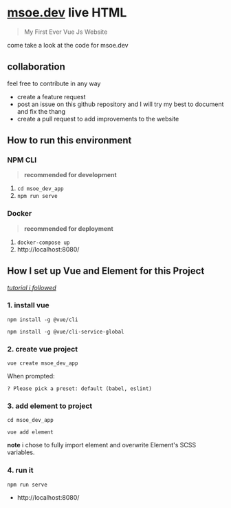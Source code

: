 # [msoe.dev](https://msoe.dev/) live HTML
> My First Ever Vue Js Website

come take a look at the code for msoe.dev

## collaboration

feel free to contribute in any way 

* create a feature request
* post an issue on this github repository and I will try my best to document and fix the thang
* create a pull request to add improvements to the website

## How to run this environment

### NPM CLI

>**recommended for development**

1. `cd msoe_dev_app`
2. `npm run serve`

### Docker

>**recommended for deployment**

1. `docker-compose up`
2. http://localhost:8080/

## How I set up Vue and Element for this Project

*[tutorial i followed](https://github.com/ElementUI/vue-cli-plugin-element)*

### 1. install vue

`npm install -g @vue/cli`

`npm install -g @vue/cli-service-global`

### 2. create vue project

`vue create msoe_dev_app`

When prompted: 

`? Please pick a preset: default (babel, eslint)`

### 3. add element to project

`cd msoe_dev_app`

`vue add element`

**note** i chose to fully import element and overwrite Element's SCSS variables.

### 4. run it

`npm run serve`
* http://localhost:8080/ 
